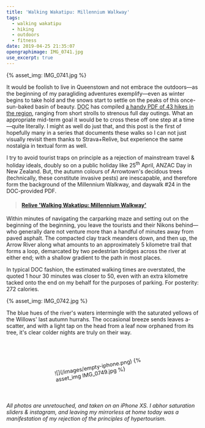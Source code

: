 ```yaml
---
title: 'Walking Wakatipu: Millennium Walkway'
tags:
  - walking wakatipu
  - hiking
  - outdoors
  - fitness
date: 2019-04-25 21:35:07
opengraphimage: IMG_0741.jpg
use_excerpt: true
---
```


{% asset_img: IMG_0741.jpg %}

It would be foolish to live in Queenstown and not embrace the outdoors—as the beginning of my paragliding adventures exemplify—even as winter begins to take hold and the snows start to settle on the peaks of this once-sun-baked basin of beauty. <abbr title="New Zealand's Department of Conservation">DOC</abbr> has compiled [a handy PDF of 43 hikes in the region](https://www.doc.govt.nz/Documents/parks-and-recreation/tracks-and-walks/otago/wakatipu-walks-brochure.pdf), ranging from short strolls to strenous full day outings. What an appropriate mid-term goal it would be to cross these off one step at a time—quite literally. I might as well do just that, and this post is the first of hopefully many in a series that documents these walks so I can not just visually revisit them thanks to Strava+Relive, but experience the same nostalgia in textual form as well.

<!-- more -->

I try to avoid tourist traps on principle as a rejection of mainstream travel & holiday ideals, doubly so on a public holiday like 25<sup>th</sup> April, ANZAC Day in New Zealand. But, the autumn colours of Arrowtown's decidous trees (technically, these constitute invasive pests) are inescapable, and therefore form the background of the Millennium Walkway, and daywalk #24 in the DOC-provided PDF.

<blockquote class="embedly-card" data-card-controls="0" data-card-key="f1631a41cb254ca5b035dc5747a5bd75"><h4><a href="https://www.relive.cc/view/2317396716?r=embed-site">Relive 'Walking Wakatipu: Millennium Walkway'</a></h4></blockquote>
        <script async src="https://cdn.embedly.com/widgets/platform.js" charset="UTF-8"></script>

Within minutes of navigating the carparking maze and setting out on the beginning of the beginning, you leave the tourists and their Nikons behind—who generally dare not venture more than a handful of minutes away from paved asphalt. The compacted clay track meanders down, and then up, the Arrow River along what amounts to an approximately 5 kilometre trail that forms a loop, demarcated by two pedestrian bridges across the river at either end; with a shallow gradient to the path in most places.

In typical DOC fashion, the estimated walking times are overstated, the quoted 1 hour 30 minutes was closer to 50, even with an extra kilometre tacked onto the end on my behalf for the purposes of parking. For posterity: 272 calories. 

{% asset_img: IMG_0742.jpg %}

The blue hues of the river's waters intermingle with the saturated yellows of the Willows' last autumn hurrahs. The occasional breeze sends leaves a-scatter, and with a light tap on the head from a leaf now orphaned from its tree, it's clear colder nights are truly on their way.

<figure class="iphone-placeholder-1">
![](/images/empty-iphone.png)
{% asset_img IMG_0749.jpg %}
</figure>
<style>
.iphone-placeholder-1 {
    position:relative;
    max-width:50%;
    margin:5em auto;
    transform:rotate(-9deg);
}

.iphone-placeholder-1 br {
    display:none;
}

.iphone-placeholder-1 img:first-of-type {
    display:block;
}

.iphone-placeholder-1 img:last-of-type {
    position: absolute;
    display: block;
    z-index: -1;
    transform: scale(0.875);
    transform-origin-y:0;
    top: 2.35%;
}
</style>

*All photos are unretouched, and taken on an iPhone XS. I abhor saturation sliders & instagram, and leaving my mirrorless at home today was a manifestation of my rejection of the principles of hypertourism.*